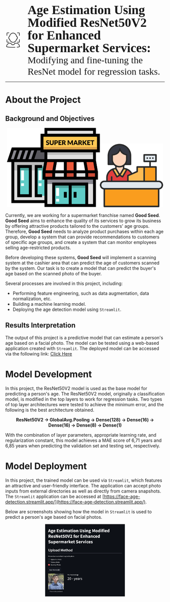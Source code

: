 <div style="display: flex; align-items: center; justify-content: left; padding: 0px;">
    <div class="logo-container" style="flex:0.1;height:100%;">
        <img src="./assets/face_detection_1.jpeg" alt="Logo" style="max-height: 155px; width: auto; filter:invert(0%);">
    </div>
    <div class="title-container" style="flex:0.9;height:75%;text-align: left">
        <div style="margin: 0px 0px 0px 20px; font-size: 40px; font-family:Trebuchet MS; font-weight:bold; line-height:40px;"><b>Age Estimation Using Modified ResNet50V2 for Enhanced Supermarket Services:</b></div>
        <div style="margin: 0px 0px 0px 20px; font-size: 30px; font-family:Trebuchet MS;line-height:1.2">Modifying and fine-tuning the ResNet model for regression tasks.</div>
    </div>
</div>

***

# **About the Project**
## Background and Objectives

<div style="text-align:center"><img src="./assets/supermarkets.png" height="250px"><img src="./assets/cashier.png" height="200px"></div>

Currently, we are working for a supermarket franchise named **Good Seed**. **Good Seed** aims to enhance the quality of its services to grow its business by offering attractive products tailored to the customers' age groups. Therefore, **Good Seed** needs to analyze product purchases within each age group, develop a system that can provide recommendations to customers of specific age groups, and create a system that can monitor employees selling age-restricted products.

Before developing these systems, **Good Seed** will implement a scanning system at the cashier area that can predict the age of customers scanned by the system. Our task is to create a model that can predict the buyer's age based on the scanned photo of the buyer.

Several processes are involved in this project, including:
* Performing feature engineering, such as data augmentation, data normalization, etc.
* Building a machine learning model.
* Deploying the age detection model using `Streamlit`.

## Results Interpretation
The output of this project is a predictive model that can estimate a person's age based on a facial photo. The model can be tested using a web-based application created with `Streamlit`. The deployed model can be accessed via the following link: [Click Here](https://face-age-detection.streamlit.app/)


# **Model Development**
In this project, the ResNet50V2 model is used as the base model for predicting a person's age. The ResNet50V2 model, originally a classification model, is modified in the top layers to work for regression tasks. Two types of top layer architectures were tested to achieve the minimum error, and the following is the best architecture obtained.

<div style="text-align:center; font-weight:bold;">
ResNet50V2 &rarr; GlobalAvg.Pooling &rarr; Dense(128) &rarr; Dense(16) &rarr; Dense(16) &rarr; Dense(8) &rarr; Dense(1)
</div>

With the combination of layer parameters, appropriate learning rate, and regularization constant, this model achieves a MAE score of 6,71 years and 6,85 years when predicting the validation set and testing set, respectively.


# **Model Deployment**
In this project, the trained model can be used via `Streamlit`, which features an attractive and user-friendly interface. The application can accept photo inputs from external directories as well as directly from camera snapshots. The `Streamlit` application can be accessed at [https://face-age-detection.streamlit.app/](https://face-age-detection.streamlit.app/).

Below are screenshots showing how the model in `Streamlit` is used to predict a person's age based on facial photos.

<div style="text-align:center">
    <img src="./assets/streamlit_preview.png" width="50%">
</div>
